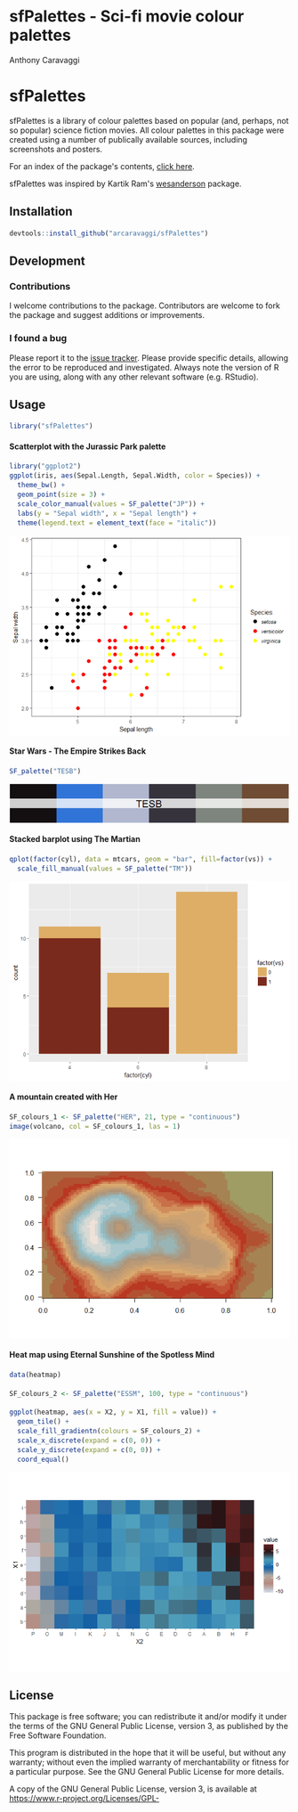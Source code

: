 # sfPalettes - Sci-fi movie colour palettes
Anthony Caravaggi  


# sfPalettes

sfPalettes is a library of colour palettes based on popular (and, perhaps, not so popular) science fiction movies. All colour palettes in this package were created using a number of publically available sources, including screenshots and posters. 

For an index of the package's contents, [click here](http://).

sfPalettes was inspired by Kartik Ram's [wesanderson](https://github.com/karthik/wesanderson) package.

## Installation

```r
devtools::install_github("arcaravaggi/sfPalettes")
```

## Development

### Contributions

I welcome contributions to the package. Contributors are welcome to fork the package and suggest additions or improvements.  

### I found a bug

Please report it to the [issue tracker][issues]. Please provide specific details, allowing the error to be reproduced and investigated. Always note the version of R you are using, along with any other relevant software (e.g. RStudio).  

[issues]: https://github.com/arcaravaggi/sfPalettes/issues

## Usage

```r
library("sfPalettes")
```

#### Scatterplot with the Jurassic Park palette

```r
library("ggplot2")
ggplot(iris, aes(Sepal.Length, Sepal.Width, color = Species)) +
  theme_bw() +
  geom_point(size = 3) +
  scale_color_manual(values = SF_palette("JP")) +
  labs(y = "Sepal width", x = "Sepal length") +
  theme(legend.text = element_text(face = "italic"))
```

<img src="figure/JP-1.png" style="display: block; margin: auto;" />

#### Star Wars - The Empire Strikes Back

```r
SF_palette("TESB")
```

<img src="figure/TESB-1.png" style="display: block; margin: auto;" />

#### Stacked barplot using The Martian

```r
qplot(factor(cyl), data = mtcars, geom = "bar", fill=factor(vs)) +
  scale_fill_manual(values = SF_palette("TM"))
```

<img src="figure/TM-1.png" style="display: block; margin: auto;" />

#### A mountain created with Her

```r
SF_colours_1 <- SF_palette("HER", 21, type = "continuous")
image(volcano, col = SF_colours_1, las = 1)
```

<img src="figure/HER-1.png" style="display: block; margin: auto;" />

#### Heat map using Eternal Sunshine of the Spotless Mind

```r
data(heatmap)  

SF_colours_2 <- SF_palette("ESSM", 100, type = "continuous")

ggplot(heatmap, aes(x = X2, y = X1, fill = value)) + 
  geom_tile() + 
  scale_fill_gradientn(colours = SF_colours_2) + 
  scale_x_discrete(expand = c(0, 0)) +
  scale_y_discrete(expand = c(0, 0)) + 
  coord_equal() 
```

<img src="figure/ESSM-1.png" style="display: block; margin: auto;" />

## License

This package is free software; you can redistribute it and/or modify it under the terms of the GNU General Public License, version 3, as published by the Free Software Foundation.

This program is distributed in the hope that it will be useful, but without any warranty; without even the implied warranty of merchantability or fitness for a particular purpose. See the GNU General Public License for more details.

A copy of the GNU General Public License, version 3, is available at https://www.r-project.org/Licenses/GPL-
